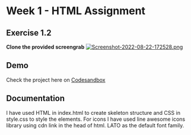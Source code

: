 
# Week 1 - HTML Assignment

## Exercise 1.2
**Clone the provided screengrab**
[![Screenshot-2022-08-22-172528.png](https://i.postimg.cc/Jntcfn0N/Screenshot-2022-08-22-172528.png)](https://postimg.cc/Fd5Lchjz)

## Demo

Check the project here on
[Codesandbox](https://ccjz39.csb.app/)


## Documentation

<p>
I have used HTML in index.html to create skeleton structure and CSS in style.css to style the elements.
For icons I have used line awesome icons library using cdn link in the head of html.
LATO as the default font family.
</p>


